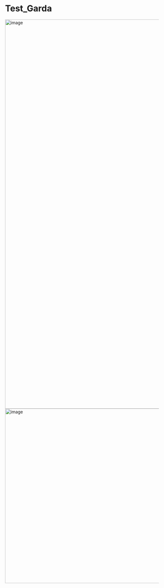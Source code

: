 # Test_Garda

<img width="1275" alt="image" src="https://github.com/user-attachments/assets/f497ac8c-84ba-4a7e-beaf-b085b33a3fa4" />
<img width="572" alt="image" src="https://github.com/user-attachments/assets/bc4be332-0789-48dd-a59d-c9b34357fd9a" />

